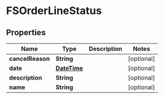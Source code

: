 
# FSOrderLineStatus

## Properties
Name | Type | Description | Notes
------------ | ------------- | ------------- | -------------
**cancelReason** | **String** |  |  [optional]
**date** | [**DateTime**](DateTime.md) |  |  [optional]
**description** | **String** |  |  [optional]
**name** | **String** |  |  [optional]



